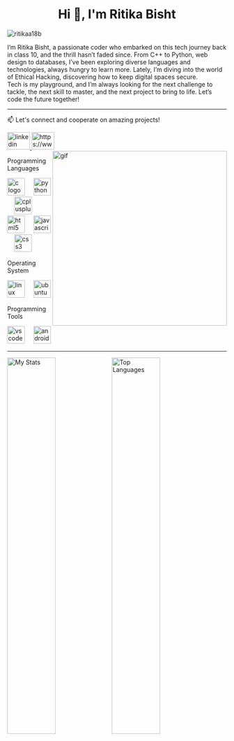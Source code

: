 <h1 align="center">Hi 👋, I'm Ritika Bisht</h1>
<p align="left"> <img src="https://komarev.com/ghpvc/?username=ritikaa18b&label=Profile%20views&color=0e75b6&style=flat" alt="ritikaa18b" /> </p>

I’m Ritika Bisht, a passionate coder who embarked on this tech journey back in class 10, and the thrill hasn’t faded since. From C++ to Python, web design to databases, I’ve been exploring diverse languages and technologies, always hungry to learn more. Lately, I’m diving into the world of Ethical Hacking, discovering how to keep digital spaces secure.  
Tech is my playground, and I’m always looking for the next challenge to tackle, the next skill to master, and the next project to bring to life. Let’s code the future together!  

<hr>
📫 Let's connect and cooperate on amazing projects!</p>
<div align="left">
  <a href="https://www.linkedin.com/in/ritika-bisht-b82934224?utm_source=share&utm_campaign=share_via&utm_content=profile&utm_medium=android_app">
  <img src="https://raw.githubusercontent.com/maurodesouza/profile-readme-generator/master/src/assets/icons/social/linkedin/default.svg" width="52" height="40" alt="linkedin logo" />
  </a>
  <a href="https://www.hackerrank.com/dashboard" target="blank">
    <img src="https://raw.githubusercontent.com/rahuldkjain/github-profile-readme-generator/master/src/images/icons/Social/hackerrank.svg" alt="https://www.hackerrank.com/dashboard" height="40" width="52" /></a>
</div>

<img align="right" width="400" alt= "gif" src="https://th.bing.com/th/id/OIP.A-YmUa3Xx5CxPsN8BXi8WAHaE8?rs=1&pid=ImgDetMain" />

<p align="left">Programming Languages</p>
<div align="left">
  <img src="https://cdn.jsdelivr.net/gh/devicons/devicon/icons/c/c-original.svg" height="40" alt="c logo"  />
  <img width="12" />
  <img src="https://cdn.jsdelivr.net/gh/devicons/devicon/icons/python/python-original.svg" height="40" alt="python logo"  />
  <img width="12" />
  <img src="https://cdn.jsdelivr.net/gh/devicons/devicon/icons/cplusplus/cplusplus-original.svg" height="40" alt="cplusplus logo"  />
  <img width="12" />
  <img src="https://cdn.jsdelivr.net/gh/devicons/devicon/icons/html5/html5-original.svg" height="40" alt="html5 logo"  />
  <img width="12" />
  <img src="https://cdn.jsdelivr.net/gh/devicons/devicon/icons/javascript/javascript-original.svg" height="40" alt="javascript logo"  />
  <img width="12" />
  <img src="https://cdn.jsdelivr.net/gh/devicons/devicon/icons/css3/css3-original.svg" height="40" alt="css3 logo"  />
</div>

<p align="left">Operating System</p>
<div align="left">
  <img src="https://cdn.jsdelivr.net/gh/devicons/devicon/icons/linux/linux-original.svg" height="40" alt="linux logo"  />
  <img width="12" />
  <img src="https://cdn.jsdelivr.net/gh/devicons/devicon/icons/ubuntu/ubuntu-plain.svg" height="40" alt="ubuntu logo"  />
</div>

<p align="left">Programming Tools</p>
<div align="left">
  <img src="https://cdn.jsdelivr.net/gh/devicons/devicon/icons/vscode/vscode-original.svg" height="40" alt="vscode logo"  />
  <img width="12" />
  <img src="https://cdn.jsdelivr.net/gh/devicons/devicon/icons/androidstudio/androidstudio-original.svg" height="40" alt="androidstudio logo"  />
 </div>

<hr>
<img alt="My Stats" align="left" width="47%" src= "https://github-readme-stats.vercel.app/api?username=ritika18b&show_icons=true&theme=highcontrast&rank_icon=github" />

<img alt="Top Languages"  align="left" width="47%" src= "https://github-readme-stats.vercel.app/api/top-langs/?username=ritika18b&layout=compact"/>  
   
   


